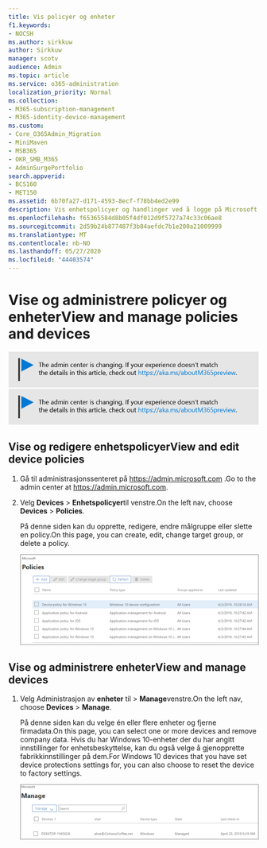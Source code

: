 ```yaml
---
title: Vis policyer og enheter
f1.keywords:
- NOCSH
ms.author: sirkkuw
author: Sirkkuw
manager: scotv
audience: Admin
ms.topic: article
ms.service: o365-administration
localization_priority: Normal
ms.collection:
- M365-subscription-management
- M365-identity-device-management
ms.custom:
- Core_O365Admin_Migration
- MiniMaven
- MSB365
- OKR_SMB_M365
- AdminSurgePortfolio
search.appverid:
- BCS160
- MET150
ms.assetid: 6b70fa27-d171-4593-8ecf-f78bb4ed2e99
description: Vis enhetspolicyer og handlinger ved å logge på Microsoft 365 for bedrifter med global administratorlegitimasjon.
ms.openlocfilehash: f65365584d8b05f4df012d9f5727a74c33c06ae8
ms.sourcegitcommit: 2d59b24b877487f3b84aefdc7b1e200a21009999
ms.translationtype: MT
ms.contentlocale: nb-NO
ms.lasthandoff: 05/27/2020
ms.locfileid: "44403574"
---
```

# <a name="view-and-manage-policies-and-devices"></a><span data-ttu-id="63c0c-103">Vise og administrere policyer og enheter</span><span class="sxs-lookup"><span data-stu-id="63c0c-103">View and manage policies and devices</span></span>

<span data-ttu-id="63c0c-104">[![Etikett for å gi deg beskjed om at administrasjonssenteret endres. Du finner mer informasjon på aka.ms/aboutM365preview.](../media/m365admincenterchanging.png)](https://docs.microsoft.com/office365/admin/microsoft-365-admin-center-preview)</span><span class="sxs-lookup"><span data-stu-id="63c0c-104">[![Label to let you know the admin center is changing and you can find more details at aka.ms/aboutM365preview.](../media/m365admincenterchanging.png)](https://docs.microsoft.com/office365/admin/microsoft-365-admin-center-preview)</span></span>

## <a name="view-and-edit-device-policies"></a><span data-ttu-id="63c0c-105">Vise og redigere enhetspolicyer</span><span class="sxs-lookup"><span data-stu-id="63c0c-105">View and edit device policies</span></span>

1.  <span data-ttu-id="63c0c-106">Gå til administrasjonssenteret på <a href="https://go.microsoft.com/fwlink/p/?linkid=837890" target="_blank">https://admin.microsoft.com</a> .</span><span class="sxs-lookup"><span data-stu-id="63c0c-106">Go to the admin center at <a href="https://go.microsoft.com/fwlink/p/?linkid=837890" target="_blank">https://admin.microsoft.com</a>.</span></span>
2. <span data-ttu-id="63c0c-107">Velg **Devices** \> **Enhetspolicyer**til venstre.</span><span class="sxs-lookup"><span data-stu-id="63c0c-107">On the left nav, choose **Devices** \> **Policies**.</span></span>

    <span data-ttu-id="63c0c-108">På denne siden kan du opprette, redigere, endre målgruppe eller slette en policy.</span><span class="sxs-lookup"><span data-stu-id="63c0c-108">On this page, you can create, edit, change target group, or delete a policy.</span></span>

    ![Screenshot of the Policies page](../media/devicepolicies.png)
  
## <a name="view-and-manage-devices"></a><span data-ttu-id="63c0c-110">Vise og administrere enheter</span><span class="sxs-lookup"><span data-stu-id="63c0c-110">View and manage devices</span></span>

1. <span data-ttu-id="63c0c-111">Velg Administrasjon av **enheter** til \> **Manage**venstre.</span><span class="sxs-lookup"><span data-stu-id="63c0c-111">On the left nav, choose **Devices** \> **Manage**.</span></span> 
    
    <span data-ttu-id="63c0c-112">På denne siden kan du velge én eller flere enheter og fjerne firmadata.</span><span class="sxs-lookup"><span data-stu-id="63c0c-112">On this page, you can select one or more devices and remove company data.</span></span> <span data-ttu-id="63c0c-113">Hvis du har Windows 10-enheter der du har angitt innstillinger for enhetsbeskyttelse, kan du også velge å gjenopprette fabrikkinnstillinger på dem.</span><span class="sxs-lookup"><span data-stu-id="63c0c-113">For Windows 10 devices that you have set device protections settings for, you can also choose to reset the device to factory settings.</span></span>
  
   ![Administrer enhetsside](../media/devicesmanage.png)

